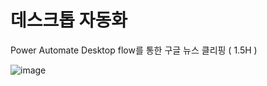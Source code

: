 # 데스크톱 자동화
Power Automate Desktop flow를 통한 구글 뉴스 클리핑 ( 1.5H )


![image](https://github.com/user-attachments/assets/2a0199d6-a2bb-46b4-a23e-5d7e633249ae)
